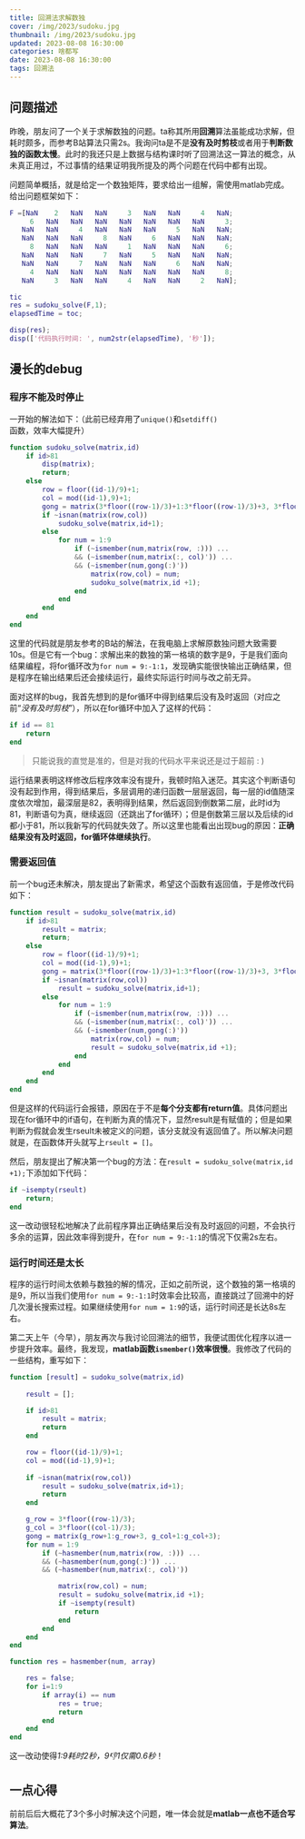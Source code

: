 ```yaml
---
title: 回溯法求解数独
cover: /img/2023/sudoku.jpg
thumbnail: /img/2023/sudoku.jpg
updated: 2023-08-08 16:30:00
categories: 啥都写
date: 2023-08-08 16:30:00
tags: 回溯法
---
```


## 问题描述

昨晚，朋友问了一个关于求解数独的问题。ta称其所用**回溯**算法虽能成功求解，但耗时颇多，而参考B站算法只需2s。我询问ta是不是**没有及时剪枝**或者用于**判断数独的函数太慢**。此时的我还只是上数据与结构课时听了回溯法这一算法的概念，从未真正用过，不过事情的结果证明我所提及的两个问题在代码中都有出现。
<!-- more -->

问题简单概括，就是给定一个数独矩阵，要求给出一组解，需使用matlab完成。给出问题框架如下：
```matlab
F =[NaN    2   NaN   NaN     3   NaN   NaN     4   NaN;
     6   NaN   NaN   NaN   NaN   NaN   NaN   NaN     3;
   NaN   NaN     4   NaN   NaN   NaN     5   NaN   NaN;
   NaN   NaN   NaN     8   NaN     6   NaN   NaN   NaN;
     8   NaN   NaN   NaN     1   NaN   NaN   NaN     6;
   NaN   NaN   NaN     7   NaN     5   NaN   NaN   NaN;
   NaN   NaN     7   NaN   NaN   NaN     6   NaN   NaN;
     4   NaN   NaN   NaN   NaN   NaN   NaN   NaN     8;
   NaN     3   NaN   NaN     4   NaN   NaN     2   NaN];

tic
res = sudoku_solve(F,1);
elapsedTime = toc;

disp(res);
disp(['代码执行时间: ', num2str(elapsedTime), '秒']);
```

## 漫长的debug


### 程序不能及时停止

一开始的解法如下：（此前已经弃用了`unique()`和`setdiff()`函数，效率大幅提升）
```matlab
function sudoku_solve(matrix,id)
    if id>81
        disp(matrix);
        return;
    else
        row = floor((id-1)/9)+1;
        col = mod((id-1),9)+1;
        gong = matrix(3*floor((row-1)/3)+1:3*floor((row-1)/3)+3, 3*floor((col-1)/3)+1:3*floor((col-1)/3)+3);
        if ~isnan(matrix(row,col))
            sudoku_solve(matrix,id+1);
        else
            for num = 1:9
                if (~ismember(num,matrix(row, :))) ...
                && (~ismember(num,matrix(:, col)')) ...
                && (~ismember(num,gong(:)'))
                    matrix(row,col) = num;
                    sudoku_solve(matrix,id +1);
                end
            end
        end
    end
end
```

这里的代码就是朋友参考的B站的解法，在我电脑上求解原数独问题大致需要10s。但是它有一个bug：求解出来的数独的第一格填的数字是9，于是我们面向结果编程，将for循环改为`for num = 9:-1:1`，发现确实能很快输出正确结果，但是程序在输出结果后还会接续运行，最终实际运行时间与改之前无异。

面对这样的bug，我首先想到的是for循环中得到结果后没有及时返回（对应之前“*没有及时剪枝*”），所以在for循环中加入了这样的代码：
```matlab
if id == 81
    return
end
```
> 只能说我的直觉是准的，但是对我的代码水平来说还是过于超前 : )


运行结果表明这样修改后程序效率没有提升，我顿时陷入迷茫。其实这个判断语句没有起到作用，得到结果后，多层调用的递归函数一层层返回，每一层的id值随深度依次增加，最深层是82，表明得到结果，然后返回到倒数第二层，此时id为81，判断语句为真，继续返回（还跳出了for循环）；但是倒数第三层以及后续的id都小于81，所以我新写的代码就失效了。所以这里也能看出出现bug的原因：**正确结果没有及时返回，for循环体继续执行**。


### 需要返回值

前一个bug还未解决，朋友提出了新需求，希望这个函数有返回值，于是修改代码如下：
```matlab
function result = sudoku_solve(matrix,id)
    if id>81
        result = matrix;
        return;
    else
        row = floor((id-1)/9)+1;
        col = mod((id-1),9)+1;
        gong = matrix(3*floor((row-1)/3)+1:3*floor((row-1)/3)+3, 3*floor((col-1)/3)+1:3*floor((col-1)/3)+3);
        if ~isnan(matrix(row,col))
            result = sudoku_solve(matrix,id+1);
        else
            for num = 1:9
                if (~ismember(num,matrix(row, :))) ...
                && (~ismember(num,matrix(:, col)')) ...
                && (~ismember(num,gong(:)'))
                    matrix(row,col) = num;
                    result = sudoku_solve(matrix,id +1);
                end
            end
        end
    end
end
```

但是这样的代码运行会报错，原因在于不是**每个分支都有return值**。具体问题出现在for循环中的if语句，在判断为真的情况下，显然result是有赋值的；但是如果判断为假就会发生rseult未被定义的问题，该分支就没有返回值了。所以解决问题就是，在函数体开头就写上`rseult = []`。

然后，朋友提出了解决第一个bug的方法：在`result = sudoku_solve(matrix,id +1);`下添加如下代码：
```matlab
if ~isempty(rseult)
    return;
end
```
这一改动很轻松地解决了此前程序算出正确结果后没有及时返回的问题，不会执行多余的运算，因此效率得到提升，在`for num = 9:-1:1`的情况下仅需2s左右。


### 运行时间还是太长

程序的运行时间太依赖与数独的解的情况，正如之前所说，这个数独的第一格填的是9，所以当我们使用`for num = 9:-1:1`时效率会比较高，直接跳过了回溯中的好几次漫长搜索过程。如果继续使用`for num = 1:9`的话，运行时间还是长达8s左右。

第二天上午（今早），朋友再次与我讨论回溯法的细节，我便试图优化程序以进一步提升效率。最终，我发现，**matlab函数`ismember()`效率很慢**。我修改了代码的一些结构，重写如下：
```matlab
function [result] = sudoku_solve(matrix,id)
 
    result = [];

    if id>81
        result = matrix;
        return
    end

    row = floor((id-1)/9)+1;
    col = mod((id-1),9)+1;
    
    if ~isnan(matrix(row,col))
        result = sudoku_solve(matrix,id+1);
        return
    end

    g_row = 3*floor((row-1)/3);
    g_col = 3*floor((col-1)/3);
    gong = matrix(g_row+1:g_row+3, g_col+1:g_col+3);
    for num = 1:9
        if (~hasmember(num,matrix(row, :))) ...
        && (~hasmember(num,gong(:)')) ...
        && (~hasmember(num,matrix(:, col)'))

            matrix(row,col) = num;
            result = sudoku_solve(matrix,id +1);
            if ~isempty(result)
                return
            end
        end
    end  
end

function res = hasmember(num, array)

    res = false;
    for i=1:9
        if array(i) == num
            res = true;
            return
        end
    end
end
```
这一改动使得*1:9耗时2秒，9:-1:1仅需0.6秒*！


## 一点心得
前前后后大概花了3个多小时解决这个问题，唯一体会就是**matlab一点也不适合写算法**。
